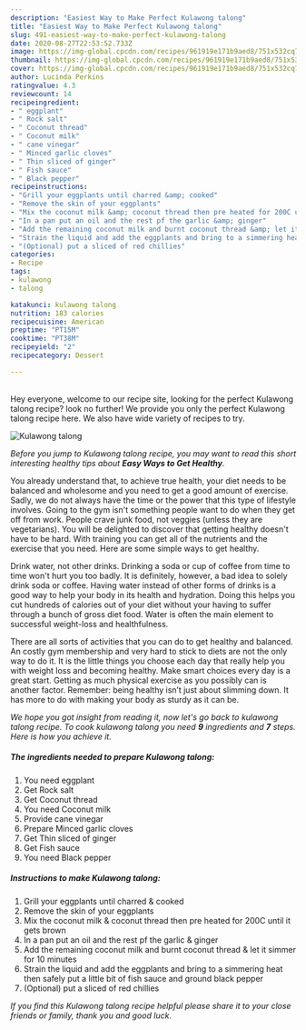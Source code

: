 ```yaml
---
description: "Easiest Way to Make Perfect Kulawong talong"
title: "Easiest Way to Make Perfect Kulawong talong"
slug: 491-easiest-way-to-make-perfect-kulawong-talong
date: 2020-08-27T22:53:52.733Z
image: https://img-global.cpcdn.com/recipes/961919e171b9aed8/751x532cq70/kulawong-talong-recipe-main-photo.jpg
thumbnail: https://img-global.cpcdn.com/recipes/961919e171b9aed8/751x532cq70/kulawong-talong-recipe-main-photo.jpg
cover: https://img-global.cpcdn.com/recipes/961919e171b9aed8/751x532cq70/kulawong-talong-recipe-main-photo.jpg
author: Lucinda Perkins
ratingvalue: 4.3
reviewcount: 14
recipeingredient:
- " eggplant"
- " Rock salt"
- " Coconut thread"
- " Coconut milk"
- " cane vinegar"
- " Minced garlic cloves"
- " Thin sliced of ginger"
- " Fish sauce"
- " Black pepper"
recipeinstructions:
- "Grill your eggplants until charred &amp; cooked"
- "Remove the skin of your eggplants"
- "Mix the coconut milk &amp; coconut thread then pre heated for 200C until it gets brown"
- "In a pan put an oil and the rest pf the garlic &amp; ginger"
- "Add the remaining coconut milk and burnt coconut thread &amp; let it simmer for 10 minutes"
- "Strain the liquid and add the eggplants and bring to a simmering heat then safely put a little bit of fish sauce and ground black pepper"
- "(Optional) put a sliced of red chillies"
categories:
- Recipe
tags:
- kulawong
- talong

katakunci: kulawong talong 
nutrition: 183 calories
recipecuisine: American
preptime: "PT15M"
cooktime: "PT38M"
recipeyield: "2"
recipecategory: Dessert

---
```

<br>
Hey everyone, welcome to our recipe site, looking for the perfect Kulawong talong recipe? look no further! We provide you only the perfect Kulawong talong recipe here. We also have wide variety of recipes to try.
<br>


![Kulawong talong](https://img-global.cpcdn.com/recipes/961919e171b9aed8/751x532cq70/kulawong-talong-recipe-main-photo.jpg)

<i>Before you jump to Kulawong talong recipe, you may want to read this short interesting healthy tips about <strong>Easy Ways to Get Healthy</strong>.</i>

You already understand that, to achieve true health, your diet needs to be balanced and wholesome and you need to get a good amount of exercise. Sadly, we do not always have the time or the power that this type of lifestyle involves. Going to the gym isn't something people want to do when they get off from work. People crave junk food, not veggies (unless they are vegetarians). You will be delighted to discover that getting healthy doesn't have to be hard. With training you can get all of the nutrients and the exercise that you need. Here are some simple ways to get healthy.

Drink water, not other drinks. Drinking a soda or cup of coffee from time to time won't hurt you too badly. It is definitely, however, a bad idea to solely drink soda or coffee. Having water instead of other forms of drinks is a good way to help your body in its health and hydration. Doing this helps you cut hundreds of calories out of your diet without your having to suffer through a bunch of gross diet food. Water is often the main element to successful weight-loss and healthfulness.

There are all sorts of activities that you can do to get healthy and balanced. An costly gym membership and very hard to stick to diets are not the only way to do it. It is the little things you choose each day that really help you with weight loss and becoming healthy. Make smart choices every day is a great start. Getting as much physical exercise as you possibly can is another factor. Remember: being healthy isn’t just about slimming down. It has more to do with making your body as sturdy as it can be. 


<i>We hope you got insight from reading it, now let's go back to kulawong talong recipe. To cook kulawong talong you need <strong>9</strong> ingredients and <strong>7</strong> steps. Here is how you achieve it.
</i>

##### The ingredients needed to prepare Kulawong talong:

1. You need  eggplant
1. Get  Rock salt
1. Get  Coconut thread
1. You need  Coconut milk
1. Provide  cane vinegar
1. Prepare  Minced garlic cloves
1. Get  Thin sliced of ginger
1. Get  Fish sauce
1. You need  Black pepper


##### Instructions to make Kulawong talong:

1. Grill your eggplants until charred &amp; cooked
1. Remove the skin of your eggplants
1. Mix the coconut milk &amp; coconut thread then pre heated for 200C until it gets brown
1. In a pan put an oil and the rest pf the garlic &amp; ginger
1. Add the remaining coconut milk and burnt coconut thread &amp; let it simmer for 10 minutes
1. Strain the liquid and add the eggplants and bring to a simmering heat then safely put a little bit of fish sauce and ground black pepper
1. (Optional) put a sliced of red chillies


<i>If you find this Kulawong talong recipe helpful please share it to your close friends or family, thank you and good luck.</i>
